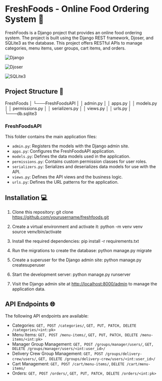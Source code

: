 # FreshFoods - Online Food Ordering System 🍲

FreshFoods is a Django project that provides an online food ordering system. The project is built using the Django REST framework, Djoser, and SQLite3 as the database. This project offers RESTful APIs to manage categories, menu items, user groups, cart items, and orders.

![Django](https://img.shields.io/badge/django-3.2.8-green.svg)

![Djoser](https://img.shields.io/badge/djoser-2.1.0-blue.svg)

![SQLite3](https://img.shields.io/badge/sqlite3-3.37.0-orange.svg)

<!-- ![MIT License](https://img.shields.io/badge/license-MIT-brightgreen.svg) -->

## Project Structure 📁

FreshFoods
│
└───FreshFoodsAPI
│ │ admin.py
│ │ apps.py
│ │ models.py
│ │ permissions.py
│ │ serializers.py
│ │ views.py
│ │ urls.py
│
└───db.sqlite3

### FreshFoodsAPI

This folder contains the main application files:

- `admin.py`: Registers the models with the Django admin site.
- `apps.py`: Configures the FreshFoodsAPI application.
- `models.py`: Defines the data models used in the application.
- `permissions.py`: Contains custom permission classes for user roles.
- `serializers.py`: Serializes and deserializes data models for use with the API.
- `views.py`: Defines the API views and the business logic.
- `urls.py`: Defines the URL patterns for the application.

## Installation 💻

1. Clone this repository:
   git clone https://github.com/yourusername/freshfoods.git

2. Create a virtual environment and activate it:
   python -m venv venv
   source venv/bin/activate

3. Install the required dependencies:
   pip install -r requirements.txt

4. Run the migrations to create the database:
   python manage.py migrate

5. Create a superuser for the Django admin site:
   python manage.py createsuperuser

6. Start the development server:
   python manage.py runserver

7. Visit the Django admin site at [http://localhost:8000/admin](http://localhost:8000/admin) to manage the application data.

## API Endpoints 🌐

The following API endpoints are available:

- Categories: `GET, POST /categories/`, `GET, PUT, PATCH, DELETE /categories/<int:pk>`
- Menu Items: `GET, POST /menu-items/`, `GET, PUT, PATCH, DELETE /menu-items/<int:pk>`
- Manager Group Management: `GET, POST /groups/manager/users/`, `GET, DELETE /groups/manager/users/<int:user_id>/`
- Delivery Crew Group Management: `GET, POST /groups/delivery-crew/users/`, `GET, DELETE /groups/delivery-crew/users/<int:user_id>/`
- Cart Management: `GET, POST /cart/menu-items/`, `DELETE /cart/menu-items/`
- Orders: `GET, POST /orders/`, `GET, PUT, PATCH, DELETE /orders/<int:pk>`

<!-- ## License 📄 -->

<!-- This project is licensed under the [MIT License](LICENSE). -->
